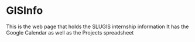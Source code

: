 # GISInfo
This is the web page that holds the SLUGIS internship information
It has the Google Calendar as well as the Projects spreadsheet
